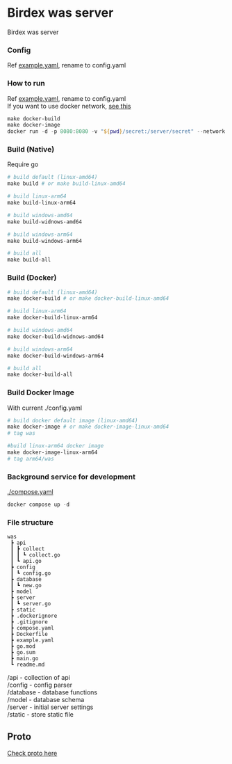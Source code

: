# Birdex was server
Birdex was server

### Config
Ref [example.yaml](./example.yaml), rename to config.yaml  


### How to run
Ref [example.yaml](./example.yaml), rename to config.yaml  
If you want to use docker network, [see this](https://docs.docker.com/network/)  
```powershell
make docker-build
make docker-image
docker run -d -p 8080:8080 -v "${pwd}/secret:/server/secret" --network backnet was # set your port, image, bind mount
```


### Build (Native)
Require go  
```powershell
# build default (linux-amd64)
make build # or make build-linux-amd64

# build linux-arm64
make build-linux-arm64

# build windows-amd64
make build-widnows-amd64

# build windows-arm64
make build-windows-arm64

# build all
make build-all
```

### Build (Docker)
```powershell
# build default (linux-amd64)
make docker-build # or make docker-build-linux-amd64

# build linux-arm64
make docker-build-linux-arm64

# build windows-amd64
make docker-build-widnows-amd64

# build windows-arm64
make docker-build-windows-arm64

# build all
make docker-build-all
```

### Build Docker Image
With current ./config.yaml  
```powershell
# build docker default image (linux-amd64)
make docker-image # or make docker-image-linux-amd64
# tag was

#build linux-arm64 docker image 
make docker-image-linux-arm64
# tag arm64/was
```

### Background service for development
[./compose.yaml](./compose.yaml)  
```powershell
docker compose up -d
```

### File structure
```
was
 ┣ api
 ┃ ┣ collect
 ┃ ┃ ┗ collect.go
 ┃ ┗ api.go
 ┣ config
 ┃ ┗ config.go
 ┣ database
 ┃ ┗ new.go
 ┣ model
 ┣ server
 ┃ ┗ server.go
 ┣ static
 ┣ .dockerignore
 ┣ .gitignore
 ┣ compose.yaml
 ┣ Dockerfile
 ┣ example.yaml
 ┣ go.mod
 ┣ go.sum
 ┣ main.go
 ┗ readme.md
```
/api - collection of api  
/config - config parser  
/database - database functions    
/model - database schema  
/server - initial server settings  
/static - store static file  

## Proto
[Check proto here](https://github.com/capdale/rpc-protocol)  
